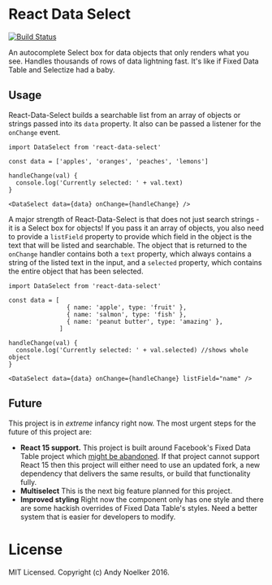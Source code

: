 # React Data Select

[![Build Status](https://travis-ci.org/andynoelker/react-data-select.svg?branch=master)](https://travis-ci.org/andynoelker/react-data-select)

An autocomplete Select box for data objects that only renders what you see. Handles thousands of rows of data lightning fast. It's like if Fixed Data Table and Selectize had a baby.

## Usage

React-Data-Select builds a searchable list from an array of objects or strings passed into its `data` property. It also can be passed a listener for the `onChange` event.

```
import DataSelect from 'react-data-select'

const data = ['apples', 'oranges', 'peaches', 'lemons']

handleChange(val) {
  console.log('Currently selected: ' + val.text)
}

<DataSelect data={data} onChange={handleChange} />
```

A major strength of React-Data-Select is that does not just search strings - it is a Select box for objects! If you pass it an array of objects, you also need to provide a `listField` property to provide which field in the object is the text that will be listed and searchable. The object that is returned to the `onChange` handler contains both a `text` property, which always contains a string of the listed text in the input, and a `selected` property, which contains the entire object that has been selected.

```
import DataSelect from 'react-data-select'

const data = [
                { name: 'apple', type: 'fruit' },
                { name: 'salmon', type: 'fish' },
                { name: 'peanut butter', type: 'amazing' },
              ]

handleChange(val) {
  console.log('Currently selected: ' + val.selected) //shows whole object
}

<DataSelect data={data} onChange={handleChange} listField="name" />
```

## Future

This project is in *extreme* infancy right now. The most urgent steps for the future of this project are:

* **React 15 support.** This project is built around Facebook's Fixed Data Table project which [might be abandoned](https://github.com/facebook/fixed-data-table/issues/364). If that project cannot support React 15 then this project will either need to use an updated fork, a new dependency that delivers the same results, or build that functionality fully.
* **Multiselect** This is the next big feature planned for this project.
* **Improved styling** Right now the component only has one style and there are some hackish overrides of Fixed Data Table's styles. Need a better system that is easier for developers to modify.

# License

MIT Licensed. Copyright (c) Andy Noelker 2016.
